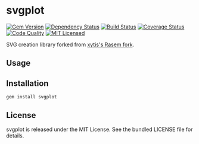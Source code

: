 svgplot
=========

[![Gem Version](https://img.shields.io/gem/v/svgplot.svg)](https://rubygems.org/gems/svgplot)
[![Dependency Status](https://img.shields.io/gemnasium/akerl/svgplot.svg)](https://gemnasium.com/akerl/svgplot)
[![Build Status](https://img.shields.io/circleci/project/akerl/svgplot.svg)](https://circleci.com/gh/akerl/svgplot)
[![Coverage Status](https://img.shields.io/codecov/c/github/akerl/svgplot.svg)](https://codecov.io/github/akerl/svgplot)
[![Code Quality](https://img.shields.io/codacy/a4ad68dc9c4940b58f9b78ec1996f533.svg)](https://www.codacy.com/app/akerl/svgplot)
[![MIT Licensed](https://img.shields.io/badge/license-MIT-green.svg)](https://tldrlegal.com/license/mit-license)

SVG creation library forked from [xytis's Rasem fork](https://github.com/xytis/rasem).

## Usage

## Installation

    gem install svgplot

## License

svgplot is released under the MIT License. See the bundled LICENSE file for details.

